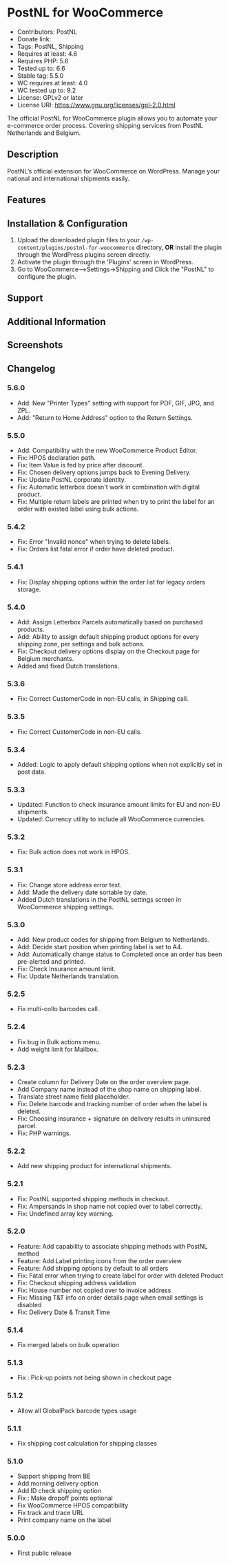 # PostNL for WooCommerce

* Contributors: PostNL
* Donate link: 
* Tags: PostNL, Shipping
* Requires at least: 4.6
* Requires PHP: 5.6
* Tested up to: 6.6
* Stable tag: 5.5.0
* WC requires at least: 4.0
* WC tested up to: 9.2
* License: GPLv2 or later
* License URI: https://www.gnu.org/licenses/gpl-2.0.html

The official PostNL for WooCommerce plugin allows you to automate your e-commerce order process. Covering shipping services from PostNL Netherlands and Belgium.


## Description

PostNL’s official extension for WooCommerce on WordPress. Manage your national and international shipments easily.

## Features

## Installation & Configuration

1. Upload the downloaded plugin files to your `/wp-content/plugins/postnl-for-woocommerce` directory, **OR** install the plugin through the WordPress plugins screen directly.
2. Activate the plugin through the 'Plugins' screen in WordPress.
3. Go to WooCommerce–>Settings->Shipping and Click the "PostNL" to configure the plugin.

## Support

## Additional Information

## Screenshots


## Changelog

### 5.6.0
* Add: New "Printer Types" setting with support for PDF, GIF, JPG, and ZPL.
* Add: "Return to Home Address" option to the Return Settings.

### 5.5.0
* Add: Compatibility with the new WooCommerce Product Editor.
* Fix: HPOS declaration path.
* Fix: Item Value is fed by price after discount.
* Fix: Chosen delivery options jumps back to Evening Delivery.
* Fix: Update PostNL corporate identity.
* Fix: Automatic letterbox doesn't work in combination with digital product.
* Fix: Multiple return labels are printed when try to print the label for an order with existed label using bulk actions.

### 5.4.2
* Fix: Error "Invalid nonce" when trying to delete labels.
* Fix: Orders list fatal error if order have deleted product.

### 5.4.1
* Fix: Display shipping options within the order list for legacy orders storage.

### 5.4.0
* Add: Assign Letterbox Parcels automatically based on purchased products.
* Add: Ability to assign default shipping product options for every shipping zone, per settings and bulk actions.
* Fix: Checkout delivery options display on the Checkout page for Belgium merchants.
* Added and fixed Dutch translations.

### 5.3.6
* Fix: Correct CustomerCode in non-EU calls, in Shipping call.

### 5.3.5
* Fix: Correct CustomerCode in non-EU calls.

### 5.3.4
* Added: Logic to apply default shipping options when not explicitly set in post data.

### 5.3.3
* Updated: Function to check insurance amount limits for EU and non-EU shipments.
* Updated: Currency utility to include all WooCommerce currencies.

### 5.3.2
* Fix: Bulk action does not work in HPOS.

### 5.3.1
* Fix: Change store address error text.
* Add: Made the delivery date sortable by date.
* Added Dutch translations in the PostNL settings screen in WooCommerce shipping settings.

### 5.3.0
* Add: New product codes for shipping from Belgium to Netherlands.
* Add: Decide start position when printing label is set to A4.
* Add: Automatically change status to Completed once an order has been pre-alerted and printed.
* Fix: Check Insurance amount limit.
* Fix: Update Netherlands translation.

### 5.2.5
* Fix multi-collo barcodes call.

### 5.2.4
* Fix bug in Bulk actions menu.
* Add weight limit for Mailbox.

### 5.2.3
* Create column for Delivery Date on the order overview page.
* Add Company name instead of the shop name on shipping label.
* Translate street name field placeholder.
* Fix: Delete barcode and tracking number of order when the label is deleted.
* Fix: Choosing insurance + signature on delivery results in uninsured parcel.
* Fix: PHP warnings.

### 5.2.2
* Add new shipping product for international shipments.

### 5.2.1
* Fix: PostNL supported shipping methods in checkout.
* Fix: Ampersands in shop name not copied over to label correctly.
* Fix: Undefined array key warning.

### 5.2.0
* Feature: Add capability to associate shipping methods with PostNL method
* Feature: Add Label printing icons from the order overview
* Feature: Add shipping options by default to all orders
* Fix: Fatal error when trying to create label for order with deleted Product
* Fix: Checkout shipping address validation
* Fix: House number not copied over to invoice address
* Fix: Missing T&T info on order details page when email settings is disabled
* Fix: Delivery Date & Transit Time

### 5.1.4
* Fix merged labels on bulk operation

### 5.1.3
* Fix : Pick-up points not being shown in checkout page

### 5.1.2
* Allow all GlobalPack barcode types usage

### 5.1.1
* Fix shipping cost calculation for shipping classes

### 5.1.0
* Support shipping from BE
* Add morning delivery option
* Add ID check shipping option
* Fix : Make dropoff points optional
* Fix WooCommerce HPOS compatibility
* Fix track and trace URL
* Print company name on the label

### 5.0.0
* First public release

